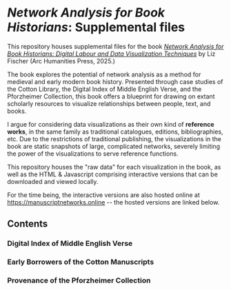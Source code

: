 # _Network Analysis for Book Historians_: Supplemental files

This repository houses supplemental files for the book [_Network Analysis for Book Historians: Digital Labour and Data Visualization Techniques_](https://www.arc-humanities.org/9781802702682/network-analysis-for-book-historians/) by Liz Fischer (Arc Humanities Press, 2025.)

The book explores the potential of network analysis as a method for medieval and early modern book history. Presented through case studies of the Cotton Library, the Digital Index of Middle English Verse, and the Pforzheimer Collection, this book offers a blueprint for drawing on extant scholarly resources to visualize relationships between people, text, and books. 

I argue for considering data visualizations as their own kind of **reference works**, in the same family as traditional catalogues, editions, bibliographies, etc. Due to the restrictions of traditional publishing, the visualizations in the book are static snapshots of large, complicated networks, severely limiting the power of the visualizations to serve reference functions.

This repository houses the "raw data" for each visualization in the book, as well as the HTML & Javascript comprising interactive versions that can be downloaded and viewed locally.

For the time being, the interactive versions are also hosted online at https://manuscriptnetworks.online -- the hosted versions are linked below.

## Contents
### Digital Index of Middle English Verse


### Early Borrowers of the Cotton Manuscripts


### Provenance of the Pforzheimer Collection
